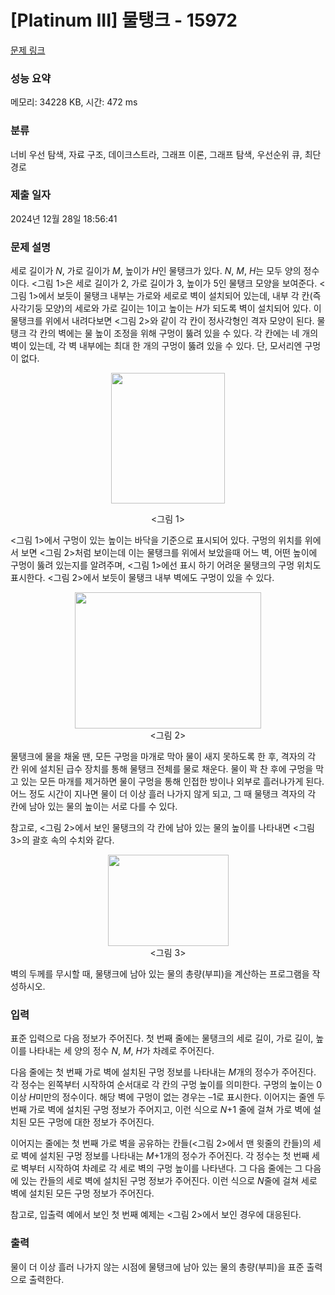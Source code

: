 # [Platinum III] 물탱크 - 15972 

[문제 링크](https://www.acmicpc.net/problem/15972) 

### 성능 요약

메모리: 34228 KB, 시간: 472 ms

### 분류

너비 우선 탐색, 자료 구조, 데이크스트라, 그래프 이론, 그래프 탐색, 우선순위 큐, 최단 경로

### 제출 일자

2024년 12월 28일 18:56:41

### 문제 설명

<p>세로 길이가 <em>N</em>, 가로 길이가 <em>M</em>, 높이가 <em>H</em>인 물탱크가 있다. <em>N</em>, <em>M</em>, <em>H</em>는 모두 양의 정수이다. <그림 1>은 세로 길이가 2, 가로 길이가 3, 높이가 5인 물탱크 모양을 보여준다. <그림 1>에서 보듯이 물탱크 내부는 가로와 세로로 벽이 설치되어 있는데, 내부 각 칸(즉 사각기둥 모양)의 세로와 가로 길이는 1이고 높이는 <em>H</em>가 되도록 벽이 설치되어 있다. 이 물탱크를 위에서 내려다보면 <그림 2>와 같이 각 칸이 정사각형인 격자 모양이 된다. 물탱크 각 칸의 벽에는 물 높이 조정을 위해 구멍이 뚫려 있을 수 있다. 각 칸에는 네 개의 벽이 있는데, 각 벽 내부에는 최대 한 개의 구멍이 뚫려 있을 수 있다. 단, 모서리엔 구멍이 없다.</p>

<p style="text-align: center;"><img alt="" src="https://upload.acmicpc.net/8560275d-76f2-4881-b05a-d6b72f63bdb2/-/preview/" style="width: 182px; height: 209px;"></p>

<p style="text-align: center;"><그림 1></p>

<p><그림 1>에서 구멍이 있는 높이는 바닥을 기준으로 표시되어 있다. 구멍의 위치를 위에서 보면 <그림 2>처럼 보이는데 이는 물탱크를 위에서 보았을때 어느 벽, 어떤 높이에 구멍이 뚫려 있는지를 알려주며, <그림 1>에선 표시 하기 어려운 물탱크의 구멍 위치도 표시한다. <그림 2>에서 보듯이 물탱크 내부 벽에도 구멍이 있을 수 있다.</p>

<p style="text-align: center;"><img alt="" src="https://upload.acmicpc.net/02f91c8f-6834-4def-8f74-9e3af33e4c9e/-/preview/" style="width: 298px; height: 218px;"><br>
<그림 2></p>

<p>물탱크에 물을 채울 땐, 모든 구멍을 마개로 막아 물이 새지 못하도록 한 후, 격자의 각 칸 위에 설치된 급수 장치를 통해 물탱크 전체를 물로 채운다. 물이 꽉 찬 후에 구멍을 막고 있는 모든 마개를 제거하면 물이 구멍을 통해 인접한 방이나 외부로 흘러나가게 된다. 어느 정도 시간이 지나면 물이 더 이상 흘러 나가지 않게 되고, 그 때 물탱크 격자의 각 칸에 남아 있는 물의 높이는 서로 다를 수 있다.</p>

<p>참고로, <그림 2>에서 보인 물탱크의 각 칸에 남아 있는 물의 높이를 나타내면 <그림 3>의 괄호 속의 수치와 같다.</p>

<p style="text-align: center;"><img alt="" src="https://upload.acmicpc.net/92ad0a93-213c-4719-b025-b6d9847fbaba/-/preview/" style="width: 193px; height: 146px;"><br>
<그림 3></p>

<p>벽의 두께를 무시할 때, 물탱크에 남아 있는 물의 총량(부피)을 계산하는 프로그램을 작성하시오.</p>

### 입력 

 <p>표준 입력으로 다음 정보가 주어진다. 첫 번째 줄에는 물탱크의 세로 길이, 가로 길이, 높이를 나타내는 세 양의 정수 <em>N</em>, <em>M</em>, <em>H</em>가 차례로 주어진다.</p>

<p>다음 줄에는 첫 번째 가로 벽에 설치된 구멍 정보를 나타내는 <em>M</em>개의 정수가 주어진다. 각 정수는 왼쪽부터 시작하여 순서대로 각 칸의 구멍 높이를 의미한다. 구멍의 높이는 0 이상 <em>H</em>미만의 정수이다. 해당 벽에 구멍이 없는 경우는 –1로 표시한다. 이어지는 줄엔 두 번째 가로 벽에 설치된 구멍 정보가 주어지고, 이런 식으로 <em>N</em>+1 줄에 걸쳐 가로 벽에 설치된 모든 구멍에 대한 정보가 주어진다.</p>

<p>이어지는 줄에는 첫 번째 가로 벽을 공유하는 칸들(<그림 2>에서 맨 윗줄의 칸들)의 세로 벽에 설치된 구멍 정보를 나타내는 <em>M</em>+1개의 정수가 주어진다. 각 정수는 첫 번째 세로 벽부터 시작하여 차례로 각 세로 벽의 구멍 높이를 나타낸다. 그 다음 줄에는 그 다음에 있는 칸들의 세로 벽에 설치된 구멍 정보가 주어진다. 이런 식으로 <em>N</em>줄에 걸쳐 세로 벽에 설치된 모든 구멍 정보가 주어진다.</p>

<p>참고로, 입출력 예에서 보인 첫 번째 예제는 <그림 2>에서 보인 경우에 대응된다.</p>

### 출력 

 <p>물이 더 이상 흘러 나가지 않는 시점에 물탱크에 남아 있는 물의 총량(부피)을 표준 출력으로 출력한다.</p>

